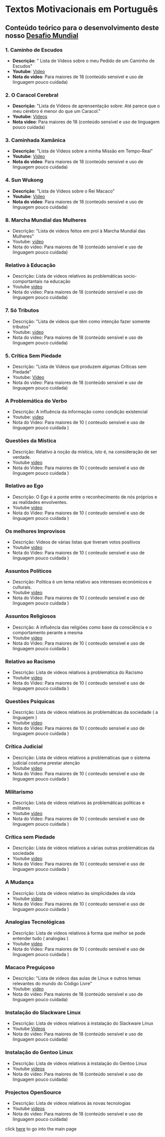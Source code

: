 # Textos Motivacionais em Português

## Conteúdo teórico para o desenvolvimento deste nosso [Desafio Mundial](../dm/README.md)

### 1. Caminho de Escudos
  - **Descrição**: " Lista de Videos sobre o meu Pedido de um Caminho de Escudos"
  - **Youtube**: [Video](https://www.youtube.com/playlist?list=PLEIKvfX5iExDcV4eAdBnRVF6xgrhW_oFJ) 
  - **Nota do video**: Para maiores de 18 (conteúdo sensível e uso de linguagem pouco cuidada)

### 2. O Caracol Cerebral
  - **Descrição**: "Lista de Videos de aprensentação sobre: Até parece que o meu cérebro é menor do que um Caracol."
  - **Youtube**: [Videos](https://www.youtube.com/playlist?list=PLEIKvfX5iExCJKaQjuVlJyY2kxxfYJMD-)
  - **Nota video**: Para maiores de 18 (conteúdo sensível e uso de linguagem pouco cuidada)

### 3. Caminhada Xamânica
  - **Descrição**: "Lista de Videos sobre a minha Missão em Tempo-Real"
  - **Youtube**: [Video]( https://www.youtube.com/playlist?list=PLEIKvfX5iExDC6s7Lx8unSbeA8wqqsB6m )
  - **Nota do video**: Para maiores de 18 (conteúdo sensível e uso de linguagem pouco cuidada)

### 4. Sun Wukong
  - **Descrição**: "Lista de Videos sobre o Rei Macaco"
  - **Youtube**: [Video](https://www.youtube.com/playlist?list=PLEIKvfX5iExBzVb0gbo72xIU6xaV1bPXd)
  - **Nota do video**: Para maiores de 18 (conteúdo sensível e uso de linguagem pouco cuidada)

### 8. Marcha Mundial das Mulheres 
  - Descrição: "Lista de videos feitos em prol à Marcha Mundial das Mulheres"
  - Youtube: [video](https://www.youtube.com/playlist?list=PLEIKvfX5iExCm9YrriaKIy-4hKrKhPlGk)
  - Nota do video: Para maiores de 18 (conteúdo sensível e uso de linguagem pouco cuidada) 

### Relativo à Educação
  - Descrição: Lista de videos relativos às problemáticas socio-comportantais na educação
  - Youtube [video](https://www.youtube.com/playlist?list=PLEIKvfX5iExBB_i4rUOpF7odCfIvYcL_K)
  - Nota do video: Para maiores de 18 (conteúdo sensível e uso de linguagem pouco cuidada) 

### 7. Só Tributos
  - Descrição: "Lista de videos que têm como intenção fazer somente tributos"
  - Youtube: [video](https://www.youtube.com/playlist?list=PLEIKvfX5iExDflCxQ2SUHcOzaodhD7onf)
  - Nota do video: Para maiores de 18 (conteúdo sensível e uso de linguagem pouco cuidada)

### 5. Crítica Sem Piedade
  - Descrição: "Lista de Videos que produzem algumas Críticas sem Piedade"
  - Youtube: [Video](https://www.youtube.com/playlist?list=PLEIKvfX5iExArL3bi2y0VoaVhKWSP3dAv)
  - Nota do video: Para maiores de 18 (conteúdo sensível e uso de linguagem pouco cuidada)
 
### A Problemática do Verbo
  - Descrição: A influência da informação como condição existencial
  - Youtube: [video](https://www.youtube.com/playlist?list=PLEIKvfX5iExA_F_kMb0z2AHSndXkVL72O)
  - Nota do Video: Para maiores de 10 ( conteudo sensivel e uso de linguagem pouco cuidada ) 

### Questões da Mística
  - Descrição: Relativo à noção da mística, isto é, na consideração de ser verdade. 
  - Youtube [video](https://www.youtube.com/playlist?list=PLEIKvfX5iExA3v9-KCrNkgAUHlzna18Yv)
  - Nota do Video: Para maiores de 10 ( conteudo sensivel e uso de linguagem pouco cuidada ) 

### Relativo ao Ego
  - Descrição: O Ego é a ponte entre o reconhecimento de nós próprios e as realidades envolventes. 
  - Youtube [video](https://www.youtube.com/playlist?list=PLEIKvfX5iExBBXRizfhxVNEunRTDJM2os)
  - Nota do Video: Para maiores de 10 ( conteudo sensivel e uso de linguagem pouco cuidada ) 

### Os melhores Improvisos
  - Descrição: Videos de várias listas que tiveram votos positivos
  - Youtube [video](https://www.youtube.com/playlist?list=PLEIKvfX5iExAAQ89WDGIkAileiWzfn7Ur)
  - Nota do Video: Para maiores de 10 ( conteudo sensivel e uso de linguagem pouco cuidada ) 

### Assuntos Políticos
  - Descrição: Politica é um tema relativo aos interesses económicos e culturais.
  - Youtube [video](https://www.youtube.com/playlist?list=PLEIKvfX5iExCtnvJEBbhSEL2wUgUpVAf1)
  - Nota do Video: Para maiores de 10 ( conteudo sensivel e uso de linguagem pouco cuidada ) 

### Assuntos Religiosos
  - Descrição: A influência das religiões como base da consciência e o comportamento perante a mesma
  - Youtube [video](https://www.youtube.com/playlist?list=PLEIKvfX5iExCX9WVIQK6BWL3U-cfyUFBY)
  - Nota do Video: Para maiores de 10 ( conteudo sensivel e uso de linguagem pouco cuidada ) 

### Relativo ao Racismo
  - Descrição: Lista de videos relativos à problemática do Racismo
  - Youtube [video](https://www.youtube.com/playlist?list=PLEIKvfX5iExDiEAahdHzcC25hIhLJCHx2)
  - Nota do Video: Para maiores de 10 ( conteudo sensivel e uso de linguagem pouco cuidada ) 

### Questões Psíquicas
  - Descrição: Lista de videos relativos às problemáticas da sociedade ( a línguagem ) 
  - Youtube [video](https://www.youtube.com/playlist?list=PLEIKvfX5iExCs9dPpMr79cUp6zMmRwYG-)
  - Nota do Video: Para maiores de 10 ( conteudo sensivel e uso de linguagem pouco cuidada ) 

### Crítica Judicial
  - Descrição: Lista de videos relativos a problemáticas que o sistema judicial costuma prestar atenção
  - Youtube [video](https://www.youtube.com/playlist?list=PLEIKvfX5iExBH9j71gCWK_gotTjAHqQXZ)
  - Nota do Video: Para maiores de 10 ( conteudo sensivel e uso de linguagem pouco cuidada ) 

### Militarismo
  - Descrição: Lista de videos relativos às problemáticas politicas e militares
  - Youtube [video](https://www.youtube.com/playlist?list=PLEIKvfX5iExCwBMD-6HyS8hYtNk2CGvng)
  - Nota do Video: Para maiores de 10 ( conteudo sensivel e uso de linguagem pouco cuidada ) 

### Crítica sem Piedade
  - Descrição: Lista de videos relativos a várias outras problemáticas da sociedade
  - Youtube [video](https://www.youtube.com/playlist?list=PLEIKvfX5iExArL3bi2y0VoaVhKWSP3dAv)
  - Nota do Video: Para maiores de 10 ( conteudo sensivel e uso de linguagem pouco cuidada ) 

### A Mudança
  - Descrição: Lista de videos relativo às simplicidades da vida
  - Youtube [video](https://www.youtube.com/playlist?list=PLEIKvfX5iExCzgYHeOhqNrEE1nxQaWbjA)
  - Nota do Video: Para maiores de 10 ( conteudo sensivel e uso de linguagem pouco cuidada ) 

### Analogias Tecnológicas
  - Descrição: Lista de videos relativos à forma que melhor se pode entender tudo ( analogias ) 
  - Youtube  [video](https://www.youtube.com/playlist?list=PLEIKvfX5iExABL8iAOb3xfywvqxkdfYnf)
  - Nota do Video: Para maiores de 10 ( conteudo sensivel e uso de linguagem pouco cuidada ) 

### Macaco Preguiçoso
  - Descrição: "Lista de videos das aulas de Linux e outros temas relevantes do mundo do Código Livre"
  - Youtube: [video](https://www.youtube.com/playlist?list=PLEIKvfX5iExD8upuQYCaLJpCx6sKtxg3N)
  - Nota do video: Para maiores de 18 (conteúdo sensível e uso de linguagem pouco cuidada)

### Instalação do Slackware Linux
  - Descrição: Lista de videos relativos à instalação do Slackware Linux
  - Youtube [Videos](https://www.youtube.com/playlist?list=PLEIKvfX5iExBpp-0SzsQGwO8UIdXxrq4K)
  - Nota do video: Para maiores de 18 (conteúdo sensível e uso de linguagem pouco cuidada)

### Instalação do Gentoo Linux
  - Descrição: Lista de videos relativos à instalação do Gentoo Linux
  - Youtube [videos](https://www.youtube.com/playlist?list=PLEIKvfX5iExAN6ojs-McGEJyb5YVNGg5U)
  - Nota do video: Para maiores de 18 (conteúdo sensível e uso de linguagem pouco cuidada)

### Projectos OpenSource
  - Descrição: Lista de videos relativos às novas tecnologias
  - Youtube [videos](https://www.youtube.com/playlist?list=PLEIKvfX5iExC6LXfYENJH8TUuAsmf2W-_)
  - Nota do video: Para maiores de 18 (conteúdo sensível e uso de linguagem pouco cuidada)

click [here](../README.md) to go into the main page
